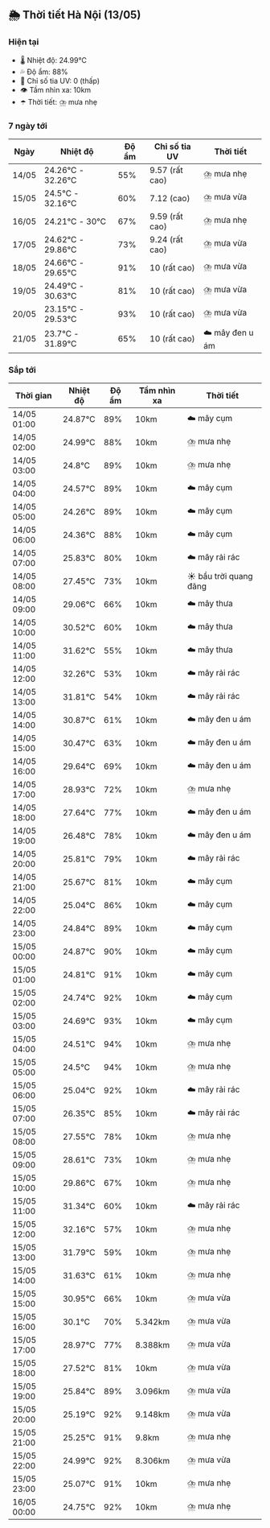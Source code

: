 ## 🌦️ Thời tiết Hà Nội (13/05)

### Hiện tại

- 🌡️ Nhiệt độ: 24.99℃
- 💦 Độ ẩm: 88%
- 🌟 Chỉ số tia UV: 0 (thấp)
- 👁️ Tầm nhìn xa: 10km
- ☂️ Thời tiết: ⛈️ mưa nhẹ

### 7 ngày tới

| Ngày | Nhiệt độ | Độ ẩm | Chỉ số tia UV | Thời tiết |
| --- | --- | --- | --- | --- |
| 14/05 | 24.26℃ - 32.26℃ | 55% | 9.57 (rất cao) | ⛈️ mưa nhẹ |
| 15/05 | 24.5℃ - 32.16℃ | 60% | 7.12 (cao) | ⛈️ mưa vừa |
| 16/05 | 24.21℃ - 30℃ | 67% | 9.59 (rất cao) | ⛈️ mưa nhẹ |
| 17/05 | 24.62℃ - 29.86℃ | 73% | 9.24 (rất cao) | ⛈️ mưa vừa |
| 18/05 | 24.66℃ - 29.65℃ | 91% | 10 (rất cao) | ⛈️ mưa vừa |
| 19/05 | 24.49℃ - 30.63℃ | 81% | 10 (rất cao) | ⛈️ mưa vừa |
| 20/05 | 23.15℃ - 29.53℃ | 93% | 10 (rất cao) | ⛈️ mưa vừa |
| 21/05 | 23.7℃ - 31.89℃ | 65% | 10 (rất cao) | ☁️ mây đen u ám |

### Sắp tới

| Thời gian | Nhiệt độ | Độ ẩm | Tầm nhìn xa | Thời tiết |
| --- | --- | --- | --- | --- |
| 14/05 01:00 | 24.87℃ | 89% | 10km | ☁️ mây cụm |
| 14/05 02:00 | 24.99℃ | 88% | 10km | ⛈️ mưa nhẹ |
| 14/05 03:00 | 24.8℃ | 89% | 10km | ⛈️ mưa nhẹ |
| 14/05 04:00 | 24.57℃ | 89% | 10km | ☁️ mây cụm |
| 14/05 05:00 | 24.26℃ | 89% | 10km | ☁️ mây cụm |
| 14/05 06:00 | 24.36℃ | 88% | 10km | ☁️ mây cụm |
| 14/05 07:00 | 25.83℃ | 80% | 10km | ☁️ mây rải rác |
| 14/05 08:00 | 27.45℃ | 73% | 10km | ☀️ bầu trời quang đãng |
| 14/05 09:00 | 29.06℃ | 66% | 10km | ☁️ mây thưa |
| 14/05 10:00 | 30.52℃ | 60% | 10km | ☁️ mây thưa |
| 14/05 11:00 | 31.62℃ | 55% | 10km | ☁️ mây thưa |
| 14/05 12:00 | 32.26℃ | 53% | 10km | ☁️ mây rải rác |
| 14/05 13:00 | 31.81℃ | 54% | 10km | ☁️ mây rải rác |
| 14/05 14:00 | 30.87℃ | 61% | 10km | ☁️ mây đen u ám |
| 14/05 15:00 | 30.47℃ | 63% | 10km | ☁️ mây đen u ám |
| 14/05 16:00 | 29.64℃ | 69% | 10km | ☁️ mây đen u ám |
| 14/05 17:00 | 28.93℃ | 72% | 10km | ⛈️ mưa nhẹ |
| 14/05 18:00 | 27.64℃ | 77% | 10km | ☁️ mây đen u ám |
| 14/05 19:00 | 26.48℃ | 78% | 10km | ☁️ mây đen u ám |
| 14/05 20:00 | 25.81℃ | 79% | 10km | ☁️ mây rải rác |
| 14/05 21:00 | 25.67℃ | 81% | 10km | ☁️ mây cụm |
| 14/05 22:00 | 25.04℃ | 86% | 10km | ☁️ mây cụm |
| 14/05 23:00 | 24.84℃ | 89% | 10km | ☁️ mây cụm |
| 15/05 00:00 | 24.87℃ | 90% | 10km | ☁️ mây cụm |
| 15/05 01:00 | 24.81℃ | 91% | 10km | ☁️ mây cụm |
| 15/05 02:00 | 24.74℃ | 92% | 10km | ☁️ mây cụm |
| 15/05 03:00 | 24.69℃ | 93% | 10km | ☁️ mây cụm |
| 15/05 04:00 | 24.51℃ | 94% | 10km | ⛈️ mưa nhẹ |
| 15/05 05:00 | 24.5℃ | 94% | 10km | ⛈️ mưa nhẹ |
| 15/05 06:00 | 25.04℃ | 92% | 10km | ☁️ mây rải rác |
| 15/05 07:00 | 26.35℃ | 85% | 10km | ☁️ mây rải rác |
| 15/05 08:00 | 27.55℃ | 78% | 10km | ⛈️ mưa nhẹ |
| 15/05 09:00 | 28.61℃ | 73% | 10km | ⛈️ mưa nhẹ |
| 15/05 10:00 | 29.86℃ | 67% | 10km | ⛈️ mưa nhẹ |
| 15/05 11:00 | 31.34℃ | 60% | 10km | ☁️ mây rải rác |
| 15/05 12:00 | 32.16℃ | 57% | 10km | ⛈️ mưa nhẹ |
| 15/05 13:00 | 31.79℃ | 59% | 10km | ⛈️ mưa nhẹ |
| 15/05 14:00 | 31.63℃ | 61% | 10km | ⛈️ mưa nhẹ |
| 15/05 15:00 | 30.95℃ | 66% | 10km | ⛈️ mưa vừa |
| 15/05 16:00 | 30.1℃ | 70% | 5.342km | ⛈️ mưa vừa |
| 15/05 17:00 | 28.97℃ | 77% | 8.388km | ⛈️ mưa vừa |
| 15/05 18:00 | 27.52℃ | 81% | 10km | ⛈️ mưa vừa |
| 15/05 19:00 | 25.84℃ | 89% | 3.096km | ⛈️ mưa vừa |
| 15/05 20:00 | 25.19℃ | 92% | 9.148km | ⛈️ mưa vừa |
| 15/05 21:00 | 25.25℃ | 91% | 9.8km | ⛈️ mưa nhẹ |
| 15/05 22:00 | 24.99℃ | 92% | 8.306km | ⛈️ mưa vừa |
| 15/05 23:00 | 25.07℃ | 91% | 10km | ⛈️ mưa nhẹ |
| 16/05 00:00 | 24.75℃ | 92% | 10km | ⛈️ mưa nhẹ |
